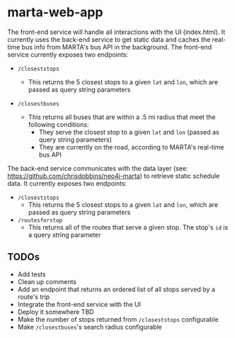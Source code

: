 # marta-web-app
The front-end service will handle all interactions with the UI (index.html). It currently uses the back-end service to get static data and caches the real-time bus info from MARTA's bus API in the background.
The front-end service currently exposes two endpoints:
- `/closeststops`
  - This returns the 5 closest stops to a given `lat` and `lon`, which are passed as query string parameters

- `/closestbuses`
  - This returns all buses that are within a .5 mi radius that meet the following conditions:
    - They serve the closest stop to a given `lat` and `lon` (passed as query string parameters)
    - They are currently on the road, according to MARTA's real-time bus API

The back-end service communicates with the data layer (see: https://github.com/chrisdobbins/neo4j-marta) to retrieve static schedule data.
It currently exposes two endpoints:
- `/closeststops`
  - This returns the 5 closest stops to a given `lat` and `lon`, which are passed as query string parameters
- `/routesforstop`
  - This returns all of the routes that serve a given stop. The stop's `id` is a query string parameter

## TODOs
- Add tests
- Clean up comments
- Add an endpoint that returns an ordered list of all stops served by a route's trip
- Integrate the front-end service with the UI
- Deploy it somewhere TBD
- Make the number of stops returned from `/closeststops` configurable
- Make `/closestbuses`'s search radius configurable
